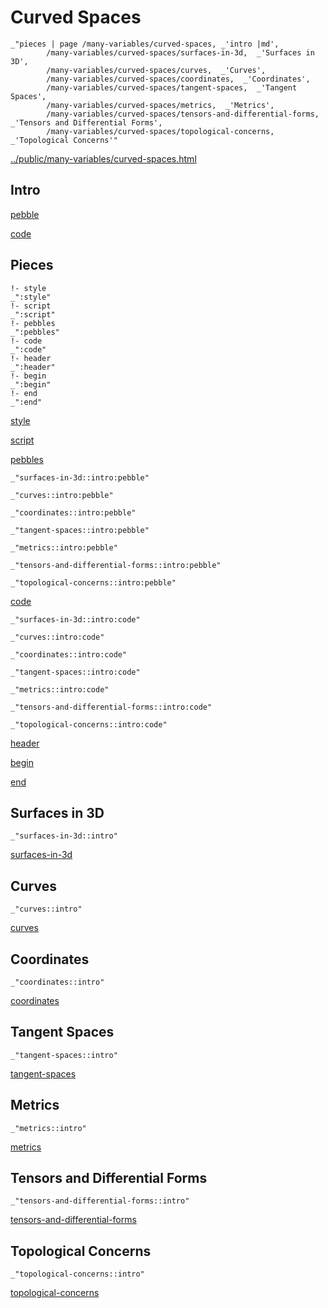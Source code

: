# Curved Spaces

    _"pieces | page /many-variables/curved-spaces, _'intro |md',
            /many-variables/curved-spaces/surfaces-in-3d,  _'Surfaces in 3D',
            /many-variables/curved-spaces/curves,  _'Curves',
            /many-variables/curved-spaces/coordinates,  _'Coordinates',
            /many-variables/curved-spaces/tangent-spaces,  _'Tangent Spaces',
            /many-variables/curved-spaces/metrics,  _'Metrics',
            /many-variables/curved-spaces/tensors-and-differential-forms,  _'Tensors and Differential Forms',
            /many-variables/curved-spaces/topological-concerns,  _'Topological Concerns'"

[../public/many-variables/curved-spaces.html](# "save:")


## Intro

[pebble]()

[code]()

## Pieces

    !- style
    _":style"
    !- script
    _":script"
    !- pebbles
    _":pebbles"
    !- code
    _":code"
    !- header
    _":header"
    !- begin
    _":begin"
    !- end
    _":end"

[style]() 

[script]()

[pebbles]()

    _"surfaces-in-3d::intro:pebble"

    _"curves::intro:pebble"

    _"coordinates::intro:pebble"

    _"tangent-spaces::intro:pebble"

    _"metrics::intro:pebble"

    _"tensors-and-differential-forms::intro:pebble"

    _"topological-concerns::intro:pebble"


[code]()

    _"surfaces-in-3d::intro:code"

    _"curves::intro:code"

    _"coordinates::intro:code"

    _"tangent-spaces::intro:code"

    _"metrics::intro:code"

    _"tensors-and-differential-forms::intro:code"

    _"topological-concerns::intro:code"


[header]()

[begin]()

[end]()

## Surfaces in 3D

    _"surfaces-in-3d::intro"


[surfaces-in-3d](pages/many-variables_curved-spaces_surfaces-in-3d.md "load:")

## Curves

    _"curves::intro"


[curves](pages/many-variables_curved-spaces_curves.md "load:")

## Coordinates

    _"coordinates::intro"


[coordinates](pages/many-variables_curved-spaces_coordinates.md "load:")

## Tangent Spaces

    _"tangent-spaces::intro"


[tangent-spaces](pages/many-variables_curved-spaces_tangent-spaces.md "load:")

## Metrics

    _"metrics::intro"


[metrics](pages/many-variables_curved-spaces_metrics.md "load:")

## Tensors and Differential Forms

    _"tensors-and-differential-forms::intro"


[tensors-and-differential-forms](pages/many-variables_curved-spaces_tensors-and-differential-forms.md "load:")

## Topological Concerns

    _"topological-concerns::intro"


[topological-concerns](pages/many-variables_curved-spaces_topological-concerns.md "load:")
